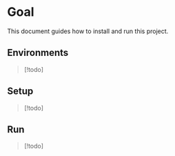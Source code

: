 # Goal
This document guides how to install and run this project.

## Environments
> [!todo]

## Setup
> [!todo]

## Run
> [!todo]

